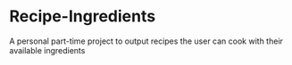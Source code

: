 # Recipe-Ingredients
A personal part-time project to output recipes the user can cook with their available ingredients
